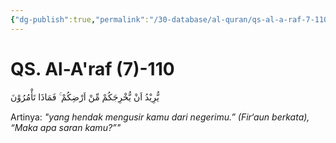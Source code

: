 ```yaml
---
{"dg-publish":true,"permalink":"/30-database/al-quran/qs-al-a-raf-7-110/"}
---
```



# QS. Al-A'raf (7)-110
يُّرِيْدُ اَنْ يُّخْرِجَكُمْ مِّنْ اَرْضِكُمْ ۚ فَمَاذَا تَأْمُرُوْنَ

Artinya: *"yang hendak mengusir kamu dari negerimu.” (Fir‘aun berkata), “Maka apa saran kamu?”"*
